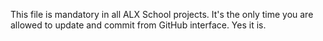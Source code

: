 This file is mandatory in all ALX School projects.
It's the only time you are allowed to update and commit from GitHub interface.
Yes it is.
